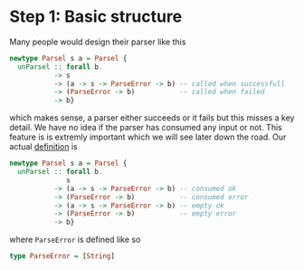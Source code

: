 # Step 1: Basic structure

Many people would design their parser like this
```haskell
newtype Parsel s a = Parsel {
  unParsel :: forall b.
           -> s
           -> (a -> s -> ParseError -> b) -- called when successfull
           -> (ParseError -> b)           -- called when failed
           -> b}
```
which makes sense, a parser either succeeds or it fails but this misses a key detail. We have no idea if the parser has consumed any input or not. This feature is is extremly important which we will see later down the road. Our actual [definition](https://github.com/pedeEli/haskell-parser/blob/c76a7b9b31dd8ceafa07059551dd43aaedeeb6f8/step-1/Text/Parsel/Primitives.hs#L8-L15) is

```haskell
newtype Parsel s a = Parsel {
  unParsel :: forall b.
              s
           -> (a -> s -> ParseError -> b) -- consumed ok
           -> (ParseError -> b)           -- consumed error
           -> (a -> s -> ParseError -> b) -- empty ok
           -> (ParseError -> b)           -- empty error
           -> b}
```
where `ParseError` is defined like so
```haskell
type ParseError = [String]
```
